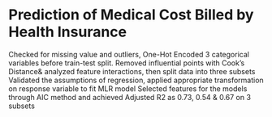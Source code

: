 # Prediction of Medical Cost Billed by Health Insurance
 Checked for missing value and outliers, One-Hot Encoded 3 categorical variables before train-test split.
 Removed influential points with Cook’s Distance& analyzed feature interactions, then split data into three subsets
 Validated the assumptions of regression, applied appropriate transformation on response variable to fit MLR model
 Selected features for the models through AIC method and achieved Adjusted R2 as 0.73, 0.54 & 0.67 on 3 subsets
